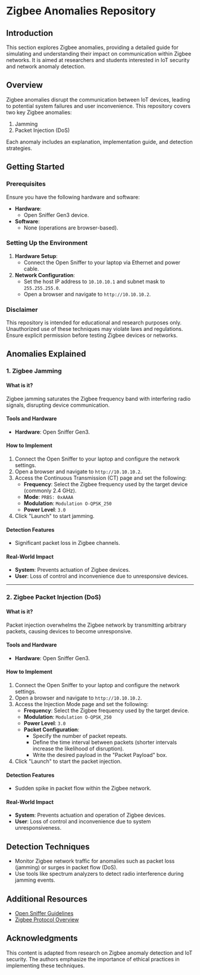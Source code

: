 # Zigbee Anomalies Repository

## Introduction
This section explores Zigbee anomalies, providing a detailed guide for simulating and understanding their impact on communication within Zigbee networks. It is aimed at researchers and students interested in IoT security and network anomaly detection.

## Overview
Zigbee anomalies disrupt the communication between IoT devices, leading to potential system failures and user inconvenience. This repository covers two key Zigbee anomalies:

1. Jamming
2. Packet Injection (DoS)

Each anomaly includes an explanation, implementation guide, and detection strategies.

## Getting Started
### Prerequisites
Ensure you have the following hardware and software:

- **Hardware**:
  - Open Sniffer Gen3 device.
- **Software**:
  - None (operations are browser-based).

### Setting Up the Environment
1. **Hardware Setup**:
   - Connect the Open Sniffer to your laptop via Ethernet and power cable.
2. **Network Configuration**:
   - Set the host IP address to `10.10.10.1` and subnet mask to `255.255.255.0`.
   - Open a browser and navigate to `http://10.10.10.2`.

### Disclaimer
This repository is intended for educational and research purposes only. Unauthorized use of these techniques may violate laws and regulations. Ensure explicit permission before testing Zigbee devices or networks.

## Anomalies Explained

### 1. Zigbee Jamming
#### What is it?
Zigbee jamming saturates the Zigbee frequency band with interfering radio signals, disrupting device communication.

#### Tools and Hardware
- **Hardware**: Open Sniffer Gen3.

#### How to Implement
1. Connect the Open Sniffer to your laptop and configure the network settings.
2. Open a browser and navigate to `http://10.10.10.2`.
3. Access the Continuous Transmission (CT) page and set the following:
   - **Frequency**: Select the Zigbee frequency used by the target device (commonly 2.4 GHz).
   - **Mode**: `PRBS: 0xAAAA`
   - **Modulation**: `Modulation O-QPSK_250`
   - **Power Level**: `3.0`
4. Click "Launch" to start jamming.

#### Detection Features
- Significant packet loss in Zigbee channels.

#### Real-World Impact
- **System**: Prevents actuation of Zigbee devices.
- **User**: Loss of control and inconvenience due to unresponsive devices.

---

### 2. Zigbee Packet Injection (DoS)
#### What is it?
Packet injection overwhelms the Zigbee network by transmitting arbitrary packets, causing devices to become unresponsive.

#### Tools and Hardware
- **Hardware**: Open Sniffer Gen3.

#### How to Implement
1. Connect the Open Sniffer to your laptop and configure the network settings.
2. Open a browser and navigate to `http://10.10.10.2`.
3. Access the Injection Mode page and set the following:
   - **Frequency**: Select the Zigbee frequency used by the target device.
   - **Modulation**: `Modulation O-QPSK_250`
   - **Power Level**: `3.0`
   - **Packet Configuration**:
     - Specify the number of packet repeats.
     - Define the time interval between packets (shorter intervals increase the likelihood of disruption).
     - Write the desired payload in the "Packet Payload" box.
4. Click "Launch" to start the packet injection.

#### Detection Features
- Sudden spike in packet flow within the Zigbee network.

#### Real-World Impact
- **System**: Prevents actuation and operation of Zigbee devices.
- **User**: Loss of control and inconvenience due to system unresponsiveness.

## Detection Techniques
- Monitor Zigbee network traffic for anomalies such as packet loss (jamming) or surges in packet flow (DoS).
- Use tools like spectrum analyzers to detect radio interference during jamming events.

## Additional Resources
- [Open Sniffer Guidelines](https://www.sewio.net/open-sniffer/)
- [Zigbee Protocol Overview](https://zigbeealliance.org/)

## Acknowledgments
This content is adapted from research on Zigbee anomaly detection and IoT security. The authors emphasize the importance of ethical practices in implementing these techniques.
